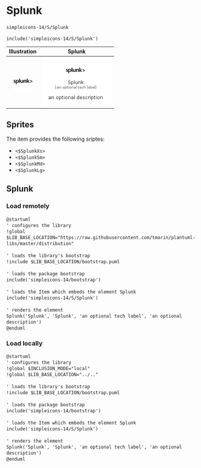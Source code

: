 # Splunk


```text
simpleicons-14/S/Splunk
```

```text
include('simpleicons-14/S/Splunk')
```



| Illustration | Splunk |
| :---: | :---: |
| ![illustration for Illustration](../../simpleicons-14/S/Splunk.png) | ![illustration for Splunk](../../simpleicons-14/S/Splunk.Local.png) |



## Sprites
The item provides the following sriptes:

- `<$SplunkXs>`
- `<$SplunkSm>`
- `<$SplunkMd>`
- `<$SplunkLg>`





## Splunk

### Load remotely
```plantuml
@startuml
' configures the library
!global $LIB_BASE_LOCATION="https://raw.githubusercontent.com/tmorin/plantuml-libs/master/distribution"

' loads the library's bootstrap
!include $LIB_BASE_LOCATION/bootstrap.puml

' loads the package bootstrap
include('simpleicons-14/bootstrap')

' loads the Item which embeds the element Splunk
include('simpleicons-14/S/Splunk')

' renders the element
Splunk('Splunk', 'Splunk', 'an optional tech label', 'an optional description')
@enduml
```

### Load locally
```plantuml
@startuml
' configures the library
!global $INCLUSION_MODE="local"
!global $LIB_BASE_LOCATION="../.."

' loads the library's bootstrap
!include $LIB_BASE_LOCATION/bootstrap.puml

' loads the package bootstrap
include('simpleicons-14/bootstrap')

' loads the Item which embeds the element Splunk
include('simpleicons-14/S/Splunk')

' renders the element
Splunk('Splunk', 'Splunk', 'an optional tech label', 'an optional description')
@enduml
```

